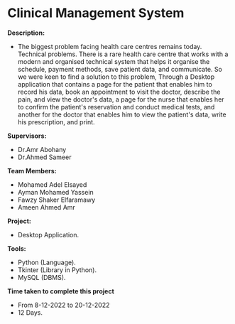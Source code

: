 # Clinical Management System

**Description:**
  - The biggest problem facing health care centres remains today. Technical problems. There is a rare health care centre that works with a modern and organised technical system that helps it organise the schedule, payment methods, save patient data, and communicate. So we were keen to find a solution to this problem, Through a Desktop  application that contains a page for the patient that enables him to record his data, book an appointment to visit the doctor, describe the pain, and view the doctor's data, a page for the nurse that enables her to confirm the patient's reservation and conduct medical tests, and another for the doctor that enables him to view the patient's data, write his prescription, and print.

**Supervisors:**
  - Dr.Amr Abohany
  - Dr.Ahmed Sameer
  
**Team Members:**
  - Mohamed Adel Elsayed
  - Ayman Mohamed Yassein
  - Fawzy Shaker Elfaramawy
  - Ameen Ahmed Amr

**Project:**
  - Desktop Application.

**Tools:**
  - Python (Language).
  - Tkinter (Library in Python).
  - MySQL (DBMS).

**Time taken to complete this project**
  - From 8-12-2022 to 20-12-2022
  - 12 Days.
